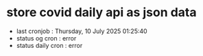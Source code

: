# store covid daily api as json data

- last cronjob : Thursday, 10 July 2025 01:25:40
- status og cron : error
- status daily cron : error
      
      